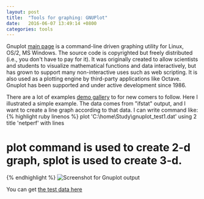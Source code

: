 ```yaml
---
layout: post
title:  "Tools for graphing: GNUPlot"
date:   2016-06-07 13:49:14 +0800
categories: tools
---
```

Gnuplot [main page][Gnuplot] is a command-line driven graphing utility for Linux, OS/2, MS Windows. The source code is copyrighted but freely distributed (i.e., you don't have to pay for it). It was originally created to allow scientists and students to visualize mathematical functions and data interactively, but has grown to support many non-interactive uses such as web scripting. It is also used as a plotting engine by third-party applications like Octave. Gnuplot has been supported and under active development since 1986.

There are a lot of examples [demo gallery][demo-gallery] to for new comers to follow. Here I illustrated a simple example. The data comes from "ifstat" output, and I want to create a line graph according to that data. I can write command like:
{% highlight ruby linenos %}
plot 'C:\home\Study\gnuplot_test1.dat' using 2 title 'netperf' with lines
# plot command is used to create 2-d graph, splot is used to create 3-d.
{% endhighlight %}
![Screenshot for Gnuplot output]({{site.url}}/assets/Gnuplot_example.jpg)

You can get [the test data here]({{site.url}}/assets/gnuplot_test1.dat)

[demo-gallery]: http://gnuplot.sourceforge.net/demo_5.0/
[Gnuplot]:      http://www.gnuplot.info/
